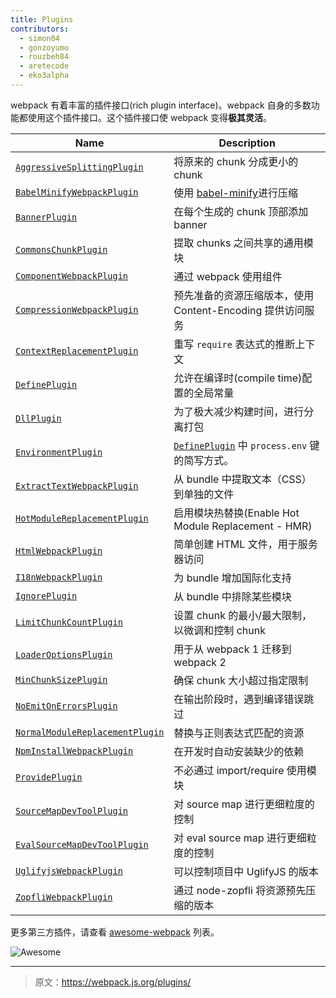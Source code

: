 ```yaml
---
title: Plugins
contributors:
  - simon04
  - gonzoyumo
  - rouzbeh84
  - aretecode
  - eko3alpha
---
```


webpack 有着丰富的插件接口(rich plugin interface)。webpack 自身的多数功能都使用这个插件接口。这个插件接口使 webpack 变得**极其灵活**。

Name                                                     | Description
-------------------------------------------------------- | -----------
[`AggressiveSplittingPlugin`](/plugins/aggressive-splitting-plugin) | 将原来的 chunk 分成更小的 chunk
[`BabelMinifyWebpackPlugin`](/plugins/babel-minify-webpack-plugin) | 使用 [babel-minify](https://github.com/babel/minify)进行压缩
[`BannerPlugin`](/plugins/banner-plugin)                 | 在每个生成的 chunk 顶部添加 banner
[`CommonsChunkPlugin`](/plugins/commons-chunk-plugin)    | 提取 chunks 之间共享的通用模块
[`ComponentWebpackPlugin`](/plugins/component-webpack-plugin) | 通过 webpack 使用组件
[`CompressionWebpackPlugin`](/plugins/compression-webpack-plugin) | 预先准备的资源压缩版本，使用 Content-Encoding 提供访问服务
[`ContextReplacementPlugin`](/plugins/context-replacement-plugin) | 重写 `require` 表达式的推断上下文
[`DefinePlugin`](/plugins/define-plugin)           | 允许在编译时(compile time)配置的全局常量
[`DllPlugin`](/plugins/dll-plugin)                 | 为了极大减少构建时间，进行分离打包
[`EnvironmentPlugin`](/plugins/environment-plugin) | [`DefinePlugin`](./define-plugin) 中 `process.env` 键的简写方式。
[`ExtractTextWebpackPlugin`](/plugins/extract-text-webpack-plugin) | 从 bundle 中提取文本（CSS）到单独的文件
[`HotModuleReplacementPlugin`](/plugins/hot-module-replacement-plugin) | 启用模块热替换(Enable Hot Module Replacement - HMR)
[`HtmlWebpackPlugin`](/plugins/html-webpack-plugin)          | 简单创建 HTML 文件，用于服务器访问
[`I18nWebpackPlugin`](/plugins/i18n-webpack-plugin)          | 为 bundle 增加国际化支持
[`IgnorePlugin`](/plugins/ignore-plugin)                     | 从 bundle 中排除某些模块
[`LimitChunkCountPlugin`](/plugins/limit-chunk-count-plugin) | 设置 chunk 的最小/最大限制，以微调和控制 chunk
[`LoaderOptionsPlugin`](/plugins/loader-options-plugin)      | 用于从 webpack 1 迁移到 webpack 2
[`MinChunkSizePlugin`](/plugins/min-chunk-size-plugin)       | 确保 chunk 大小超过指定限制
[`NoEmitOnErrorsPlugin`](/plugins/no-emit-on-errors-plugin)  | 在输出阶段时，遇到编译错误跳过
[`NormalModuleReplacementPlugin`](/plugins/normal-module-replacement-plugin) | 替换与正则表达式匹配的资源
[`NpmInstallWebpackPlugin`](/plugins/npm-install-webpack-plugin) | 在开发时自动安装缺少的依赖
[`ProvidePlugin`](/plugins/provide-plugin)                       | 不必通过 import/require 使用模块
[`SourceMapDevToolPlugin`](/plugins/source-map-dev-tool-plugin)  | 对 source map 进行更细粒度的控制
[`EvalSourceMapDevToolPlugin`](/plugins/eval-source-map-dev-tool-plugin)  | 对 eval source map 进行更细粒度的控制
[`UglifyjsWebpackPlugin`](/plugins/uglifyjs-webpack-plugin)      | 可以控制项目中 UglifyJS 的版本
[`ZopfliWebpackPlugin`](/plugins/zopfli-webpack-plugin)          | 通过 node-zopfli 将资源预先压缩的版本

更多第三方插件，请查看 [awesome-webpack](https://github.com/webpack-contrib/awesome-webpack#webpack-plugins) 列表。

![Awesome](../assets/awesome-badge.svg)

***

> 原文：https://webpack.js.org/plugins/

